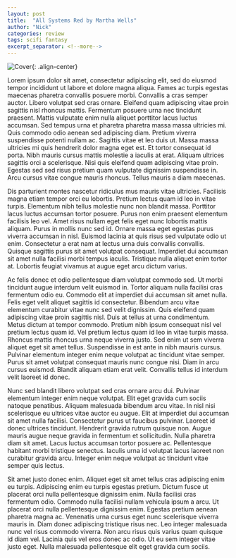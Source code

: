 ```yaml
---
layout: post
title:  "All Systems Red by Martha Wells"
author: "Nick"
categories: review
tags: scifi fantasy
excerpt_separator: <!--more-->
---
```


![Cover](https://images-na.ssl-images-amazon.com/images/I/41dlXkDZjXL._SY346_.jpg){: .align-center}

Lorem ipsum dolor sit amet, consectetur adipiscing elit, sed do eiusmod tempor incididunt ut labore et dolore magna aliqua. Fames ac turpis egestas maecenas pharetra convallis posuere morbi. Convallis a cras semper auctor. Libero volutpat sed cras ornare. Eleifend quam adipiscing vitae proin sagittis nisl rhoncus mattis. Fermentum posuere urna nec tincidunt praesent. Mattis vulputate enim nulla aliquet porttitor lacus luctus accumsan. Sed tempus urna et pharetra pharetra massa massa ultricies mi. Quis commodo odio aenean sed adipiscing diam. Pretium viverra suspendisse potenti nullam ac. Sagittis vitae et leo duis ut. Massa massa ultricies mi quis hendrerit dolor magna eget est. Et tortor consequat id porta. Nibh mauris cursus mattis molestie a iaculis at erat. Aliquam ultrices sagittis orci a scelerisque. Nisi quis eleifend quam adipiscing vitae proin. Egestas sed sed risus pretium quam vulputate dignissim suspendisse in. Arcu cursus vitae congue mauris rhoncus. Tellus mauris a diam maecenas.

<!--more-->

Dis parturient montes nascetur ridiculus mus mauris vitae ultricies. Facilisis magna etiam tempor orci eu lobortis. Pretium lectus quam id leo in vitae turpis. Elementum nibh tellus molestie nunc non blandit massa. Porttitor lacus luctus accumsan tortor posuere. Purus non enim praesent elementum facilisis leo vel. Amet risus nullam eget felis eget nunc lobortis mattis aliquam. Purus in mollis nunc sed id. Ornare massa eget egestas purus viverra accumsan in nisl. Euismod lacinia at quis risus sed vulputate odio ut enim. Consectetur a erat nam at lectus urna duis convallis convallis. Quisque sagittis purus sit amet volutpat consequat. Imperdiet dui accumsan sit amet nulla facilisi morbi tempus iaculis. Tristique nulla aliquet enim tortor at. Lobortis feugiat vivamus at augue eget arcu dictum varius.

Ac felis donec et odio pellentesque diam volutpat commodo sed. Ut morbi tincidunt augue interdum velit euismod in. Tortor aliquam nulla facilisi cras fermentum odio eu. Commodo elit at imperdiet dui accumsan sit amet nulla. Felis eget velit aliquet sagittis id consectetur. Bibendum arcu vitae elementum curabitur vitae nunc sed velit dignissim. Quis eleifend quam adipiscing vitae proin sagittis nisl. Duis at tellus at urna condimentum. Metus dictum at tempor commodo. Pretium nibh ipsum consequat nisl vel pretium lectus quam id. Vel pretium lectus quam id leo in vitae turpis massa. Rhoncus mattis rhoncus urna neque viverra justo. Sed enim ut sem viverra aliquet eget sit amet tellus. Suspendisse in est ante in nibh mauris cursus. Pulvinar elementum integer enim neque volutpat ac tincidunt vitae semper. Purus sit amet volutpat consequat mauris nunc congue nisi. Diam in arcu cursus euismod. Blandit aliquam etiam erat velit. Convallis tellus id interdum velit laoreet id donec.

Nunc sed blandit libero volutpat sed cras ornare arcu dui. Pulvinar elementum integer enim neque volutpat. Elit eget gravida cum sociis natoque penatibus. Aliquam malesuada bibendum arcu vitae. In nisl nisi scelerisque eu ultrices vitae auctor eu augue. Elit at imperdiet dui accumsan sit amet nulla facilisi. Consectetur purus ut faucibus pulvinar. Laoreet id donec ultrices tincidunt. Hendrerit gravida rutrum quisque non. Augue mauris augue neque gravida in fermentum et sollicitudin. Nulla pharetra diam sit amet. Lacus luctus accumsan tortor posuere ac. Pellentesque habitant morbi tristique senectus. Iaculis urna id volutpat lacus laoreet non curabitur gravida arcu. Integer enim neque volutpat ac tincidunt vitae semper quis lectus.

Sit amet justo donec enim. Aliquet eget sit amet tellus cras adipiscing enim eu turpis. Adipiscing enim eu turpis egestas pretium. Dictum fusce ut placerat orci nulla pellentesque dignissim enim. Nulla facilisi cras fermentum odio. Commodo nulla facilisi nullam vehicula ipsum a arcu. Ut placerat orci nulla pellentesque dignissim enim. Egestas pretium aenean pharetra magna ac. Venenatis urna cursus eget nunc scelerisque viverra mauris in. Diam donec adipiscing tristique risus nec. Leo integer malesuada nunc vel risus commodo viverra. Non arcu risus quis varius quam quisque id diam vel. Lacinia quis vel eros donec ac odio. Ut eu sem integer vitae justo eget. Nulla malesuada pellentesque elit eget gravida cum sociis.
